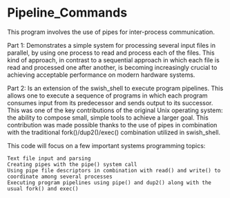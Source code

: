# Pipeline_Commands

This program involves the use of pipes for inter-process communication.

Part 1: Demonstrates a simple system for processing several input files in parallel, by using one process to read and process each of the files. This kind of approach, in contrast to a sequential approach in which each file is read and processed one after another, is becoming increasingly crucial to achieving acceptable performance on modern hardware systems. 

Part 2: Is an extension of the swish_shell to execute program pipelines. This allows one to execute a sequence of programs in which each program consumes input from its predecessor and sends output to its successor. This was one of the key contributions of the original Unix operating system: the ability to compose small, simple tools to achieve a larger goal. This contribution was made possible thanks to the use of pipes in combination with the traditional fork()/dup2()/exec() combination utilized in swish_shell.

This code will focus on a few important systems programming topics:

    Text file input and parsing
    Creating pipes with the pipe() system call
    Using pipe file descriptors in combination with read() and write() to coordinate among several processes
    Executing program pipelines using pipe() and dup2() along with the usual fork() and exec()
